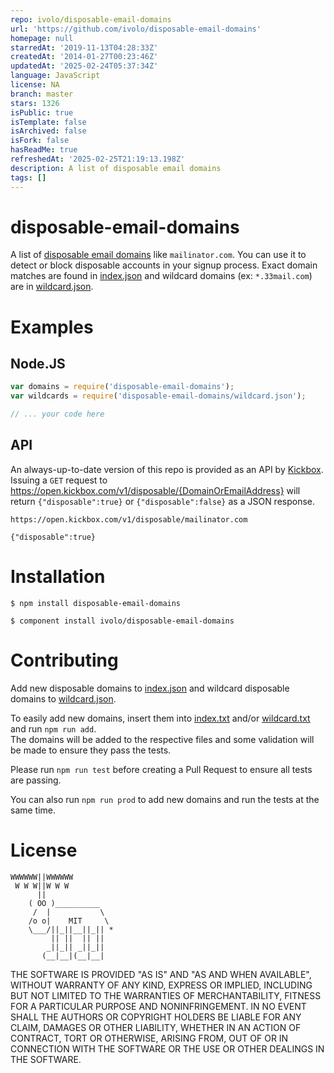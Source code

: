 ```yaml
---
repo: ivolo/disposable-email-domains
url: 'https://github.com/ivolo/disposable-email-domains'
homepage: null
starredAt: '2019-11-13T04:28:33Z'
createdAt: '2014-01-27T00:23:46Z'
updatedAt: '2025-02-24T05:37:34Z'
language: JavaScript
license: NA
branch: master
stars: 1326
isPublic: true
isTemplate: false
isArchived: false
isFork: false
hasReadMe: true
refreshedAt: '2025-02-25T21:19:13.198Z'
description: A list of disposable email domains
tags: []
---
```


# disposable-email-domains

A list of [disposable email domains](http://en.wikipedia.org/wiki/Disposable_email_address) like `mailinator.com`. You can use it to detect or block disposable accounts in your signup process. Exact domain matches are found in [index.json](https://github.com/ivolo/disposable-email-domains/blob/master/index.json) and wildcard domains (ex: `*.33mail.com`) are in [wildcard.json](https://github.com/ivolo/disposable-email-domains/blob/master/wildcard.json).

# Examples

## Node.JS
```js
var domains = require('disposable-email-domains');
var wildcards = require('disposable-email-domains/wildcard.json');

// ... your code here
```

## API

An always-up-to-date version of this repo is provided as an API by [Kickbox](https://kickbox.com/). Issuing a `GET` request to https://open.kickbox.com/v1/disposable/{DomainOrEmailAddress} will return `{"disposable":true}` or `{"disposable":false}` as a JSON response.

```
https://open.kickbox.com/v1/disposable/mailinator.com

{"disposable":true}
```

# Installation
  
```
$ npm install disposable-email-domains
```
```
$ component install ivolo/disposable-email-domains
```

# Contributing

Add new disposable domains to [index.json](https://github.com/ivolo/disposable-email-domains/blob/master/index.json) and wildcard disposable domains to [wildcard.json](https://github.com/ivolo/disposable-email-domains/blob/master/wildcard.json).  

To easily add new domains, insert them into [index.txt](https://github.com/ivolo/disposable-email-domains/blob/master/contributions/index.txt) and/or [wildcard.txt](https://github.com/ivolo/disposable-email-domains/blob/master/contributions/wildcard.txt) and run `npm run add`.  
The domains will be added to the respective files and some validation will be made to ensure they pass the tests.

Please run `npm run test` before creating a Pull Request to ensure all tests are passing.

You can also run `npm run prod` to add new domains and run the tests at the same time.

# License

```
WWWWWW||WWWWWW
 W W W||W W W
      ||
    ( OO )__________
     /  |           \
    /o o|    MIT     \
    \___/||_||__||_|| *
         || ||  || ||
        _||_|| _||_||
       (__|__|(__|__|
```

THE SOFTWARE IS PROVIDED "AS IS" AND "AS AND WHEN AVAILABLE", WITHOUT WARRANTY OF ANY KIND, EXPRESS OR
IMPLIED, INCLUDING BUT NOT LIMITED TO THE WARRANTIES OF MERCHANTABILITY,
FITNESS FOR A PARTICULAR PURPOSE AND NONINFRINGEMENT.  IN NO EVENT SHALL THE
AUTHORS OR COPYRIGHT HOLDERS BE LIABLE FOR ANY CLAIM, DAMAGES OR OTHER
LIABILITY, WHETHER IN AN ACTION OF CONTRACT, TORT OR OTHERWISE, ARISING FROM,
OUT OF OR IN CONNECTION WITH THE SOFTWARE OR THE USE OR OTHER DEALINGS IN
THE SOFTWARE.
